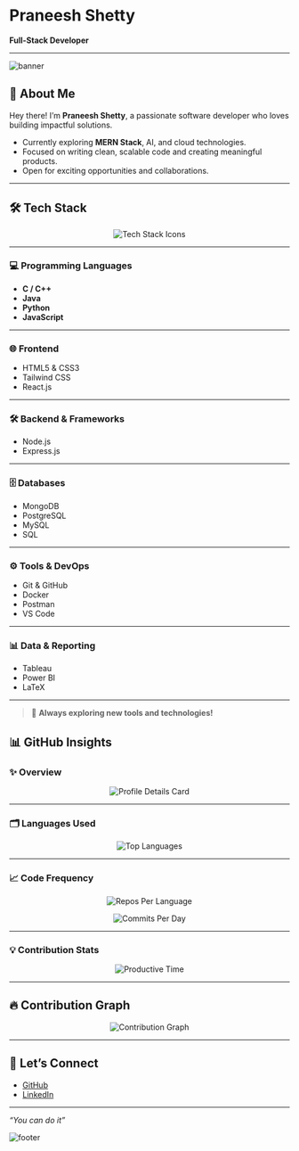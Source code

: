 <!-- README.md -->

# Praneesh Shetty

**Full-Stack Developer**

---

![banner](https://capsule-render.vercel.app/api?type=waving&color=F70000&height=200&text=Welcome%20to%20My%20GitHub&fontAlign=50&fontColor=FFFFFF&fontSize=40)

## 👋 About Me

Hey there! I’m **Praneesh Shetty**, a passionate software developer who loves building impactful solutions.  

-  Currently exploring **MERN Stack**, AI, and cloud technologies.
-  Focused on writing clean, scalable code and creating meaningful products.
-  Open for exciting opportunities and collaborations.

---
## 🛠️ Tech Stack

<p align="center">
  <img src="https://skillicons.dev/icons?i=html,css,tailwind,js,react,vue,nodejs,express,typescript,nest,java,python,c,cpp,mongodb,postgres,git,docker,postman,latex,tableau,powerbi" alt="Tech Stack Icons" />
</p>

---

### 💻 Programming Languages

- **C / C++**
- **Java**
- **Python**
- **JavaScript**

---

### 🌐 Frontend

- HTML5 & CSS3
- Tailwind CSS
- React.js

---

### 🛠️ Backend & Frameworks

- Node.js
- Express.js

---

### 🗄️ Databases

- MongoDB
- PostgreSQL
- MySQL
- SQL

---

### ⚙️ Tools & DevOps

- Git & GitHub
- Docker
- Postman
- VS Code

---

### 📊 Data & Reporting

- Tableau
- Power BI
- LaTeX

---

> 🚀 **Always exploring new tools and technologies!**


## 📊 GitHub Insights

### ✨ Overview

<p align="center">
  <img src="https://github-profile-summary-cards.vercel.app/api/cards/profile-details?username=PraneeshShetty&theme=github_dark" alt="Profile Details Card" />
</p>

---

### 🗂️ Languages Used

<p align="center">
  <img src="https://github-readme-stats-sigma-five.vercel.app/api/top-langs/?username=PraneeshShetty&layout=donut&theme=github_dark&hide_border=true" alt="Top Languages" />
</p>

---

### 📈 Code Frequency

<p align="center">
  <img src="https://github-profile-summary-cards.vercel.app/api/cards/repos-per-language?username=PraneeshShetty&theme=github_dark" alt="Repos Per Language" />
</p>

<p align="center">
  <img src="https://github-profile-summary-cards.vercel.app/api/cards/commit-per-day?username=PraneeshShetty&theme=github_dark" alt="Commits Per Day" />
</p>

---

### 💡 Contribution Stats

<p align="center">
  <img src="https://github-profile-summary-cards.vercel.app/api/cards/productive-time?username=PraneeshShetty&theme=github_dark&utcOffset=5.5" alt="Productive Time" />
</p>

---

## 🔥 Contribution Graph

<p align="center">
  <img src="https://github-readme-activity-graph.vercel.app/graph?username=PraneeshShetty&theme=github-compact" alt="Contribution Graph" />
</p>

---

## 🔗 Let’s Connect

- [GitHub](https://github.com/PraneeshShetty)
- [LinkedIn](https://www.linkedin.com/in/praneesh-shetty)

---

*“You can do it”*

![footer](https://capsule-render.vercel.app/api?type=waving&color=F70000&height=120&section=footer)

